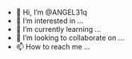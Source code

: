 - 👋 Hi, I’m @ANGEL31q
- 👀 I’m interested in ...
- 🌱 I’m currently learning ...
- 💞️ I’m looking to collaborate on ...
- 📫 How to reach me ...

<!---
ANGEL31q/ANGEL31q is a ✨ special ✨ repository because its `README.md` (this file) appears on your GitHub profile.
You can click the Preview link to take a look at your changes.
--->
